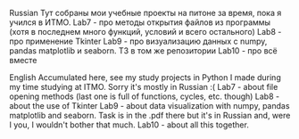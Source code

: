 Russian
Тут собраны мои учебные проекты на питоне за время, пока я учился в ИТМО. 
Lab7 - про методы открытия файлов из программы (хотя в последнем много функций, условий и всего остального)
Lab8 - про применение Tkinter
Lab9 - про визуализацию данных с numpy, pandas matplotlib и seaborn. ТЗ в том же репозитории
Lab10 - про всё вместе

English
Accumulated here, see my study projects in Python I made during my time studying at ITMO. Sorry it's mostly in Russian :(
Lab7 - about file opening methods (last one is full of functions, cycles, etc. though)
Lab8 - about the use of Tkinter
Lab9 - about data visualization with numpy, pandas matplotlib and seaborn. Task is in the .pdf there but it's in Russian and, were I you, I wouldn't bother that much.
Lab10 - about all this together.
